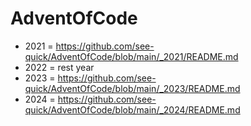 # AdventOfCode

- 2021 = https://github.com/see-quick/AdventOfCode/blob/main/_2021/README.md
- 2022 = rest year
- 2023 = https://github.com/see-quick/AdventOfCode/blob/main/_2023/README.md
- 2024 = https://github.com/see-quick/AdventOfCode/blob/main/_2024/README.md

